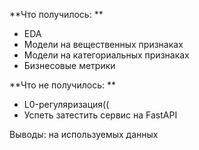 **Что получилось: **
- EDA
- Модели на вещественных признаках
- Модели на категориальных признаках
- Бизнесовые метрики

**Что не получилось: **
- L0-регуляризация((
- Успеть затестить сервис на FastAPI

Выводы: на используемых данных 

